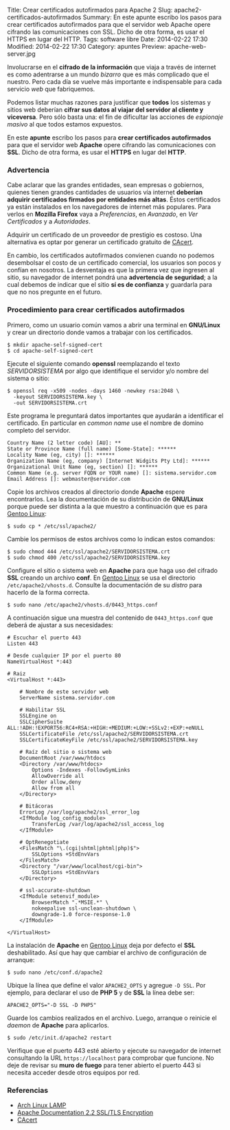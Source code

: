 Title: Crear certificados autofirmados para Apache 2
Slug: apache2-certificados-autofirmados
Summary: En este apunte escribo los pasos para crear certificados autofirmados para que el servidor web Apache opere cifrando las comunicaciones con SSL. Dicho de otra forma, es usar el HTTPS en lugar del HTTP.
Tags: software libre
Date: 2014-02-22 17:30
Modified: 2014-02-22 17:30
Category: apuntes
Preview: apache-web-server.jpg


Involucrarse en el **cifrado de la información** que viaja a través de internet es como adentrarse a un mundo _bizarro_ que es más complicado que el nuestro. Pero cada día se vuelve más importante e indispensable para cada servicio _web_ que fabriquemos.

Podemos listar muchas razones para justificar que **todos** los sistemas y sitios web deberían **cifrar sus datos al viajar del servidor al cliente y viceversa**. Pero sólo basta una: el fin de dificultar las acciones de _espionaje masivo_ al que todos estamos expuestos.

En este **apunte** escribo los pasos para **crear certificados autofirmados** para que el servidor web **Apache** opere cifrando las comunicaciones con **SSL**. Dicho de otra forma, es usar el **HTTPS** en lugar del **HTTP**.

### Advertencia

Cabe aclarar que las grandes entidades, sean empresas o gobiernos, quienes tienen grandes cantidades de usuarios vía internet **deberían adquirir certificados firmados por entidades más altas**. Éstos certificados ya están instalados en los navegadores de internet más populares. Para verlos en **Mozilla Firefox** vaya a _Preferencias_, en _Avanzado_, en _Ver Certificados_ y a _Autoridades_.

Adquirir un certificado de un proveedor de prestigio es costoso. Una alternativa es optar por generar un certificado gratuito de [CAcert](http://www.cacert.org/).

En cambio, los certificados autofirmados convienen cuando no podemos desembolsar el costo de un certificado comercial, los usuarios son pocos y confían en nosotros. La desventaja es que la primera vez que ingresen al sitio, su navegador de internet pondrá una **advertencia de seguridad**; a la cual debemos de indicar que el sitio **sí es de confianza** y guardarla para que no nos pregunte en el futuro.

### Procedimiento para crear certificados autofirmados

Primero, como un usuario común vamos a abrir una terminal en **GNU/Linux** y crear un directorio donde vamos a trabajar con los certificados.

    $ mkdir apache-self-signed-cert
    $ cd apache-self-signed-cert

Ejecute el siguiente comando **openssl** reemplazando el texto _SERVIDORSISTEMA_ por algo que identifique el servidor y/o nombre del sistema o sitio:

    $ openssl req -x509 -nodes -days 1460 -newkey rsa:2048 \
      -keyout SERVIDORSISTEMA.key \
      -out SERVIDORSISTEMA.crt

Este programa le preguntará datos importantes que ayudarán a identificar el certificado. En particular en _common name_ use el nombre de domino completo del servidor.

    Country Name (2 letter code) [AU]: **
    State or Province Name (full name) [Some-State]: ******
    Locality Name (eg, city) []: ******
    Organization Name (eg, company) [Internet Widgits Pty Ltd]: ******
    Organizational Unit Name (eg, section) []: ******
    Common Name (e.g. server FQDN or YOUR name) []: sistema.servidor.com
    Email Address []: webmaster@servidor.com

Copie los archivos creados al directorio donde **Apache** espere encontrarlos. Lea la documentación de su distribución de **GNU/Linux** porque puede ser distinta a la que muestro a continuación que es para [Gentoo Linux](http://gentoo.org/):

    $ sudo cp * /etc/ssl/apache2/

Cambie los permisos de estos archivos como lo indican estos comandos:

    $ sudo chmod 444 /etc/ssl/apache2/SERVIDORSISTEMA.crt
    $ sudo chmod 400 /etc/ssl/apache2/SERVIDORSISTEMA.key

Configure el sitio o sistema web en **Apache** para que haga uso del cifrado **SSL** creando un archivo **conf**. En [Gentoo Linux](http://gentoo.org/) se usa el directorio `/etc/apache2/vhosts.d`. Consulte la documentación de su _distro_ para hacerlo de la forma correcta.

    $ sudo nano /etc/apache2/vhosts.d/0443_https.conf

A continuación sigue una muestra del contenido de `0443_https.conf` que deberá de ajustar a sus necesidades:

    # Escuchar el puerto 443
    Listen 443

    # Desde cualquier IP por el puerto 80
    NameVirtualHost *:443

    # Raiz
    <VirtualHost *:443>

        # Nombre de este servidor web
        ServerName sistema.servidor.com

        # Habilitar SSL
        SSLEngine on
        SSLCipherSuite ALL:!ADH:!EXPORT56:RC4+RSA:+HIGH:+MEDIUM:+LOW:+SSLv2:+EXP:+eNULL
        SSLCertificateFile /etc/ssl/apache2/SERVIDORSISTEMA.crt
        SSLCertificateKeyFile /etc/ssl/apache2/SERVIDORSISTEMA.key

        # Raíz del sitio o sistema web
        DocumentRoot /var/www/htdocs
        <Directory /var/www/htdocs>
            Options -Indexes -FollowSymLinks
            AllowOverride all
            Order allow,deny
            Allow from all
        </Directory>

        # Bitácoras
        ErrorLog /var/log/apache2/ssl_error_log
        <IfModule log_config_module>
            TransferLog /var/log/apache2/ssl_access_log
        </IfModule>

        # OptRenegotiate
        <FilesMatch "\.(cgi|shtml|phtml|php)$">
            SSLOptions +StdEnvVars
        </FilesMatch>
        <Directory "/var/www/localhost/cgi-bin">
            SSLOptions +StdEnvVars
        </Directory>

        # ssl-accurate-shutdown
        <IfModule setenvif_module>
            BrowserMatch ".*MSIE.*" \
            nokeepalive ssl-unclean-shutdown \
            downgrade-1.0 force-response-1.0
        </IfModule>

    </VirtualHost>

La instalación de **Apache** en [Gentoo Linux](http://gentoo.org/) deja por defecto el **SSL** deshabilitado. Así que hay que cambiar el archivo de configuración de arranque:

    $ sudo nano /etc/conf.d/apache2

Ubique la línea que define el valor `APACHE2_OPTS` y agregue `-D SSL`. Por ejemplo, para declarar el uso de **PHP 5** y de **SSL** la línea debe ser:

    APACHE2_OPTS="-D SSL -D PHP5"

Guarde los cambios realizados en el archivo. Luego, arranque o reinicie el _daemon_ de **Apache** para aplicarlos.

    $ sudo /etc/init.d/apache2 restart

Verifique que el puerto 443 esté abierto y ejecute su navegador de internet consultando la URL `https://localhost` para comprobar que funcione. No deje de revisar su **muro de fuego** para tener abierto el puerto 443 si necesita acceder desde otros equipos por red.

### Referencias

* [Arch Linux LAMP](https://wiki.archlinux.org/index.php/LAMP)
* [Apache Documentation 2.2 SSL/TLS Encryption](http://httpd.apache.org/docs/2.2/ssl/)
* [CAcert](https://www.cacert.org/)
